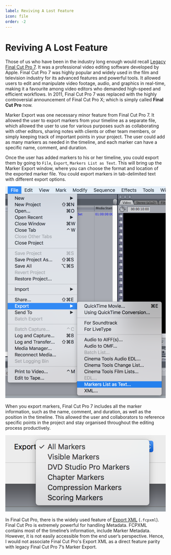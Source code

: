 ```yaml
---
label: Reviving A Lost Feature
icon: file
order: -2
---
```

# Reviving A Lost Feature

Those of us who have been in the industry long enough would recall [Legacy Final Cut Pro 7](https://en.wikipedia.org/wiki/Final_Cut_Pro#Final_Cut_Pro_4_to_7). It was a professional video editing software developed by Apple. Final Cut Pro 7 was highly popular and widely used in the film and television industry for its advanced features and powerful tools. It allowed users to edit and manipulate video footage, audio, and graphics in real-time, making it a favourite among video editors who demanded high-speed and efficient workflows. In 2011, Final Cut Pro 7 was replaced with the highly controversial announcement of Final Cut Pro X; which is simply called **Final Cut Pro** now.

Marker Export was one necessary minor feature from Final Cut Pro 7. It allowed the user to export markers from your timeline as a separate file, which allowed the user to use for various purposes such as collaborating with other editors, sharing notes with clients or other team members, or simply keeping track of important points in your project. The user could add as many markers as needed in the timeline, and each marker can have a specific name, comment, and duration.

Once the user has added markers to his or her timeline, you could export them by going to `File`, `Export`, `Markers List as Text`. This will bring up the Marker Export window, where you can choose the format and location of the exported marker file. You could export markers in tab-delimited text with different export options.

![Markers List as Text](/assets/fcp7_markers_1.png)

When you export markers, Final Cut Pro 7 includes all the marker information, such as the name, comment, and duration, as well as the position in the timeline. This allowed the user and collaborators to reference specific points in the project and stay organised throughout the editing process productively.

![Export Options](/assets/fcp7_markers_2.png)

In Final Cut Pro, there is the widely used feature of [Export XML](https://support.apple.com/en-sg/guide/final-cut-pro/verdbd66ae/mac) (`.fcpxml`). Final Cut Pro is extremely powerful for handling Metadata. FCPXML contains most of the timeline’s information, include Marker Metadata. However, it is not easily accessible from the end user’s perspective. Hence, I would not associate Final Cut Pro's Export XML as a direct feature parity with legacy Final Cut Pro 7’s Marker Export.